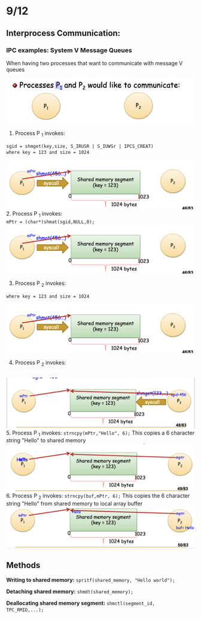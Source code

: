 # 9/12
## Interprocess Communication: 
### IPC examples: System V Message Queues

When having two processes that want to communicate with message V queues

![alt text](image-1.png)
1. Process P <sub>1</sub> invokes: <br>
```
sgid = shmget(key,size, S_IRUSR | S_IUWSr | IPCS_CREAT) 
where key = 123 and size = 1024
```
![alt text](image-3.png)
2. Process P <sub>1</sub>  invokes: <br>
`mPtr = (char*)shmat(sgid,NULL,0);`
![alt text](image-3.png)

3. Process P <sub>2</sub>  invokes: 
```sgid = shmget(key,size,S_IRUSR |S_IWUSR) 
where key = 123 and size = 1024 
```
![alt text](image-3.png)

4. Process P <sub>2</sub>  invokes: 
```mPtr = shmat(sgid,NULL,0) where key = 123, size = 1024 and sgid = 456
```
![alt text](image-4.png)
5. Process P <sub>1</sub>  invokes: 
`strncpy(mPtr,"Hello", 6);`
This copies a 6 character string "Hello" to shared memory
![alt text](image-5.png)
6. Process P <sub>2</sub>  invokes: 
`strncpy(buf,mPtr, 6);` 
This copies the 6 character string "Hello" from shared memory to local array buffer
![alt text](image-6.png)
## Methods

**Writing to shared memory:**
`spritf(shared_memory, "Hello world");`

**Detaching shared memory:**
`shmdt(shared_memory);`

**Deallocating shared memory segment:**
`shmctl(segment_id, TPC_RMID,...);`







